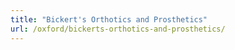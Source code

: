 ```yaml
---
title: "Bickert's Orthotics and Prosthetics"
url: /oxford/bickerts-orthotics-and-prosthetics/
---
```

